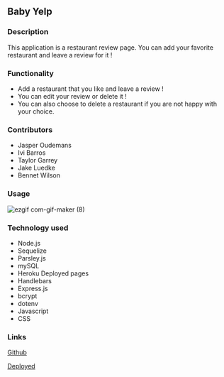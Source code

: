 ## Baby Yelp

### Description 
This application is a restaurant review page. You can add your favorite restaurant and leave a review for it !
### Functionality 
- Add a restaurant that you like and leave a review !
- You can edit your review or delete it !
- You can also choose to delete a restaurant if you are not happy with your choice.


### Contributors 
- Jasper Oudemans
- Ivi Barros
- Taylor Garrey
- Jake Luedke
- Bennet Wilson

### Usage 
![ezgif com-gif-maker (8)](https://user-images.githubusercontent.com/89158559/151908373-a9fac513-01db-49a7-8f3b-96c38a1e1e19.gif)
### Technology used
- Node.js
- Sequelize
- Parsley.js
- mySQL
- Heroku Deployed pages
- Handlebars
- Express.js
- bcrypt
- dotenv
- Javascript
- CSS
### Links
[Github](https://github.com/BennetWilson/baby-yelp)

[Deployed](https://baby-yelp.herokuapp.com/)




